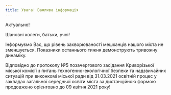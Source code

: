 ```yaml
---
title: Увага! Важлива інформація
---
```


Актуально!

Шановні колеги, батьки, учні!

Інформуємо Вас, що рівень захворюваності мешканців нашого міста не зменшується. Показники останнього тижня демонструють тривожну динаміку.

Відповідно до протоколу №5 позачергового засідання Криворізької міської комісії з питань техногенно-екологічної безпеки та надзвичайних ситуацій при виконкомі міської ради від 31.03.2021 освітній процес у закладах загальної середньої освіти міста за дистанційною формою продовжено орієнтовно до 09 квітня 2021 року!
